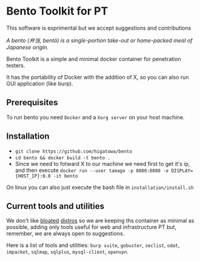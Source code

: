 # Bento Toolkit for PT
This software is exprimental but we accept suggestions and contributions

_A bento (弁当, bentō) is a single-portion take-out or home-packed meal of Japanese origin._

Bento Toolkit is a simple and minimal docker container for penetration testers.

It has the portability of Docker with the addition of X, so you can also run GUI application (like burp).

## Prerequisites
To run bento you need `Docker`  and a `Xorg server` on your host machine.

## Installation
- `git clone https://github.com/higatowa/bento`
- `cd bento && docker build -t bento .`
- Since we need to fotward X to our machine we need first to get it's ip, and then execute `docker run --user tamago -p 8080:8080 -e DISPLAY={HOST_IP}:0.0 -it bento`

On linux you can also just execute the bash file in `installation/install.sh`
## Current tools and utilities
We don't like [bloated](https://www.kali.org/) [distros](https://www.parrotsec.org/) so we are keeping ths container as minimal as possible, adding only tools useful for web and infrastructure PT but, remember, we are always open to suggestions.

Here is a list of tools and utilities:
`burp suite`, `gobuster`, `seclist`, `odat`, `impacket`, `sqlmap`, `sqlplus`, `mysql-client`, `openvpn`. 